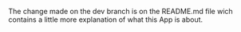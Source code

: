 The change made on the dev branch is on the README.md file wich contains a little more explanation of what this App is about.